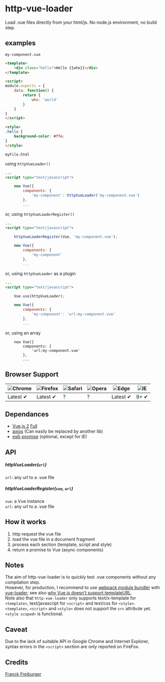 # http-vue-loader
Load .vue files directly from your html/js. No node.js environment, no build step.

## examples

`my-component.vue`
```html
<template>
	<div class="hello">Hello {{who}}</div>
</template>

<script>
module.exports = {
	data: function() {
		return {
			who: 'world'
		}
	}
}
</script>

<style>
.hello {
	background-color: #ffe;
}
</style>
```

`myFile.html`

using `httpVueLoader()`

```html
...
<script type="text/javascript">

	new Vue({
		components: {
			'my-component': httpVueLoader('my-component.vue')
		},
		...
```

or, using `httpVueLoaderRegister()`

```html
...
<script type="text/javascript">

	httpVueLoaderRegister(Vue, 'my-component.vue');

	new Vue({
		components: [
			'my-component'
		},
		...
```

or, using `httpVueLoader` as a plugin

```html
...
<script type="text/javascript">

	Vue.use(httpVueLoader);

	new Vue({
		components: {
			'my-component': 'url:my-component.vue'
		},
		...
```

or, using an array
```
	new Vue({
		components: [
			'url:my-component.vue'
		},
		...

```



## Browser Support

![Chrome](https://raw.github.com/alrra/browser-logos/master/src/chrome/chrome_48x48.png) | ![Firefox](https://raw.github.com/alrra/browser-logos/master/src/firefox/firefox_48x48.png) | ![Safari](https://raw.github.com/alrra/browser-logos/master/src/safari/safari_48x48.png) | ![Opera](https://raw.github.com/alrra/browser-logos/master/src/opera/opera_48x48.png) | ![Edge](https://raw.github.com/alrra/browser-logos/master/src/edge/edge_48x48.png) | ![IE](https://upload.wikimedia.org/wikipedia/commons/thumb/2/2f/Internet_Explorer_10_logo.svg/48px-Internet_Explorer_10_logo.svg.png) |
--- | --- | --- | --- | --- | --- |
Latest ✔ | Latest ✔ | ? | ? | Latest ✔ | 9+ ✔ |


## Dependances
* [Vue.js 2](https://vuejs.org/) [Full](https://vuejs.org/v2/guide/installation.html#Explanation-of-Different-Builds)
* [axios](https://github.com/mzabriskie/axios) (Can easily be replaced by another lib)
* [es6-promise](https://github.com/stefanpenner/es6-promise) (optional, except for IE)


## API

##### httpVueLoader(`url`)

`url`: any url to a .vue file


##### httpVueLoaderRegister(`vue`, `url`)

`vue`: a Vue instance  
`url`: any url to a .vue file


## How it works

1. http request the vue file
1. load the vue file in a document fragment
1. process each section (template, script and style)
1. return a promise to Vue (async components)


## Notes

The aim of http-vue-loader is to quickly test .vue components without any compilation step.  
However, for production, I recommend to use [webpack module bundler](https://webpack.github.io/docs/) with [vue-loader](https://github.com/vuejs/vue-loader), 
see also [why Vue.js doesn't support templateURL](https://vuejs.org/2015/10/28/why-no-template-url/).  
Note also that `http-vue-loader` only supports text/x-template for `<template>`, text/javascript for `<script>` and text/css for `<style>`.  
 `<template>`, `<script>` and `<style>` does not support the `src` attribute yet.  
 `<style scoped>` is functional.  


## Caveat

Due to the lack of suitable API in Google Chrome and Internet Explorer, syntax errors in the `<script>` section are only reported on FireFox.


## Credits

[Franck Freiburger](https://www.franck-freiburger.com)
